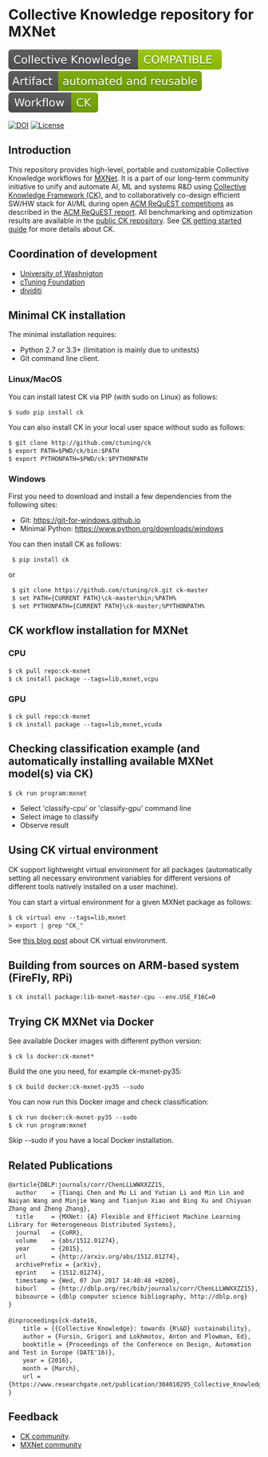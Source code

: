 # Collective Knowledge repository for MXNet

[![compatibility](https://github.com/ctuning/ck-guide-images/blob/master/ck-compatible.svg)](https://github.com/ctuning/ck)
[![automation](https://github.com/ctuning/ck-guide-images/blob/master/ck-artifact-automated-and-reusable.svg)](http://cTuning.org/ae)
[![workflow](https://github.com/ctuning/ck-guide-images/blob/master/ck-workflow.svg)](http://cKnowledge.org)

[![DOI](https://zenodo.org/badge/93937682.svg)](https://zenodo.org/badge/latestdoi/93937682)
[![License](https://img.shields.io/badge/License-BSD%203--Clause-blue.svg)](https://opensource.org/licenses/BSD-3-Clause)

## Introduction

This repository provides high-level, portable and customizable Collective Knowledge workflows
for [MXNet](http://mxnet.incubator.apache.org).
It is a part of our long-term community initiative
to unify and automate AI, ML and systems R&D
using [Collective Knowledge Framework (CK)](http://cKnowledge.org),
and to collaboratively co-design efficient SW/HW stack for AI/ML
during open [ACM ReQuEST competitions](http://cKnowledge.org/request)
as described in the [ACM ReQuEST report](https://portalparts.acm.org/3230000/3229762/fm/frontmatter.pdf).
All benchmarking and optimization results are available 
in the [public CK repository](http://cKnowledge.org/repo).
See [CK getting started guide](https://github.com/ctuning/ck/wiki/First-Steps)
for more details about CK.

## Coordination of development

* [University of Washnigton](http://www.washington.edu)
* [cTuning Foundation](http://cTuning.org)
* [dividiti](http://dividiti.com)

## Minimal CK installation

The minimal installation requires:

* Python 2.7 or 3.3+ (limitation is mainly due to unitests)
* Git command line client.

### Linux/MacOS

You can install latest CK via PIP (with sudo on Linux) as follows:

```
$ sudo pip install ck
```

You can also install CK in your local user space without sudo as follows:

```
$ git clone http://github.com/ctuning/ck
$ export PATH=$PWD/ck/bin:$PATH
$ export PYTHONPATH=$PWD/ck:$PYTHONPATH
```

### Windows

First you need to download and install a few dependencies from the following sites:

* Git: https://git-for-windows.github.io
* Minimal Python: https://www.python.org/downloads/windows

You can then install CK as follows:
```
 $ pip install ck
```

or


```
 $ git clone https://github.com/ctuning/ck.git ck-master
 $ set PATH={CURRENT PATH}\ck-master\bin;%PATH%
 $ set PYTHONPATH={CURRENT PATH}\ck-master;%PYTHONPATH%
```

## CK workflow installation for MXNet 

### CPU

```
$ ck pull repo:ck-mxnet
$ ck install package --tags=lib,mxnet,vcpu
```

### GPU

```
$ ck pull repo:ck-mxnet
$ ck install package --tags=lib,mxnet,vcuda
```

## Checking classification example (and automatically installing available MXNet model(s) via CK)

```
$ ck run program:mxnet
```

* Select 'classify-cpu' or 'classify-gpu' command line
* Select image to classify
* Observe result

## Using CK virtual environment

CK support lightweight virtual environment for all packages 
(automatically setting all necessary environment variables for 
different versions of different tools natively installed on a user machine).

You can start a virtual environment for a given MXNet package as follows:
```
$ ck virtual env --tags=lib,mxnet
> export | grep "CK_"
```

See [this blog post](https://dividiti.blogspot.com/2018/07/enabling-virtual-environment-for.html)
about CK virtual environment.

## Building from sources on ARM-based system (FireFly, RPi)

```
$ ck install package:lib-mxnet-master-cpu --env.USE_F16C=0
```

## Trying CK MXNet via Docker

See available Docker images with different python version:
```
$ ck ls docker:ck-mxnet*
```

Build the one you need, for example ck-mxnet-py35:
```
$ ck build docker:ck-mxnet-py35 --sudo
```

You can now run this Docker image and check classification:
```
$ ck run docker:ck-mxnet-py35 --sudo
$ ck run program:mxnet
```

Skip --sudo if you have a local Docker installation.

## Related Publications

```
@article{DBLP:journals/corr/ChenLLLWWXXZZ15,
  author    = {Tianqi Chen and Mu Li and Yutian Li and Min Lin and Naiyan Wang and Minjie Wang and Tianjun Xiao and Bing Xu and Chiyuan Zhang and Zheng Zhang},
  title     = {MXNet: {A} Flexible and Efficient Machine Learning Library for Heterogeneous Distributed Systems},
  journal   = {CoRR},
  volume    = {abs/1512.01274},
  year      = {2015},
  url       = {http://arxiv.org/abs/1512.01274},
  archivePrefix = {arXiv},
  eprint    = {1512.01274},
  timestamp = {Wed, 07 Jun 2017 14:40:48 +0200},
  biburl    = {http://dblp.org/rec/bib/journals/corr/ChenLLLWWXXZZ15},
  bibsource = {dblp computer science bibliography, http://dblp.org}
}

@inproceedings{ck-date16,
    title = {{Collective Knowledge}: towards {R\&D} sustainability},
    author = {Fursin, Grigori and Lokhmotov, Anton and Plowman, Ed},
    booktitle = {Proceedings of the Conference on Design, Automation and Test in Europe (DATE'16)},
    year = {2016},
    month = {March},
    url = {https://www.researchgate.net/publication/304010295_Collective_Knowledge_Towards_RD_Sustainability}
}

```

## Feedback

* [CK community](https://github.com/ctuning/ck/wiki/Contacts).
* [MXNet community](https://discuss.mxnet.io)
